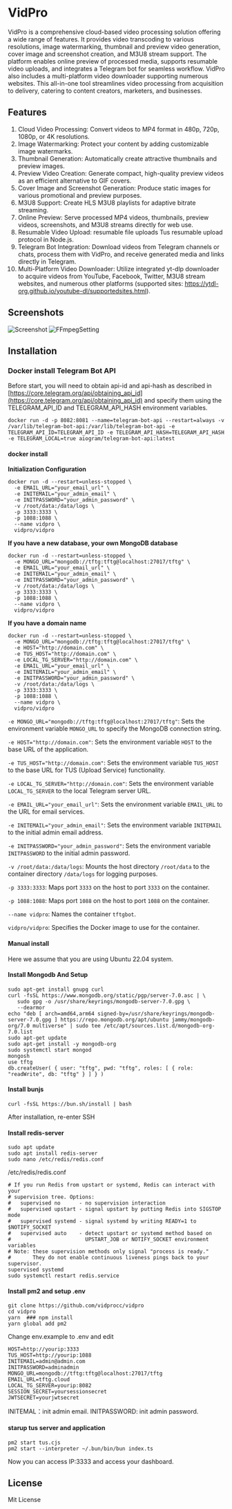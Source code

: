# VidPro

VidPro is a comprehensive cloud-based video processing solution offering a wide range of features. It provides video transcoding to various resolutions, image watermarking, thumbnail and preview video generation, cover image and screenshot creation, and M3U8 stream support. The platform enables online preview of processed media, supports resumable video uploads, and integrates a Telegram bot for seamless workflow. VidPro also includes a multi-platform video downloader supporting numerous websites. This all-in-one tool streamlines video processing from acquisition to delivery, catering to content creators, marketers, and businesses.

## Features

1. Cloud Video Processing: Convert videos to MP4 format in 480p, 720p, 1080p, or 4K resolutions.
2. Image Watermarking: Protect your content by adding customizable image watermarks.
3. Thumbnail Generation: Automatically create attractive thumbnails and preview images.
4. Preview Video Creation: Generate compact, high-quality preview videos as an efficient alternative to GIF covers.
5. Cover Image and Screenshot Generation: Produce static images for various promotional and preview purposes.
6. M3U8 Support: Create HLS M3U8 playlists for adaptive bitrate streaming.
7. Online Preview: Serve processed MP4 videos, thumbnails, preview videos, screenshots, and M3U8 streams directly for web use.
8. Resumable Video Upload: resumable file uploads Tus resumable upload protocol in Node.js.
9. Telegram Bot Integration: Download videos from Telegram channels or chats, process them with VidPro, and receive generated media and links directly in Telegram.
10. Multi-Platform Video Downloader: Utilize integrated yt-dlp downloader to acquire videos from YouTube, Facebook, Twitter, M3U8 stream websites, and numerous other platforms (supported sites: https://ytdl-org.github.io/youtube-dl/supportedsites.html).

## Screenshots

![Screenshot](public/images/image.png "VidPro")
![FFmpegSetting](public/images/ffmpegsetting.png "VidPro")

## Installation

### Docker install Telegram Bot API

Before start, you will need to obtain api-id and api-hash as described in [https://core.telegram.org/api/obtaining_api_id](https://core.telegram.org/api/obtaining_api_id)⁠ and specify them using the TELEGRAM_API_ID and TELEGRAM_API_HASH environment variables.

```
docker run -d -p 8082:8081 --name=telegram-bot-api --restart=always -v /var/lib/telegram-bot-api:/var/lib/telegram-bot-api -e TELEGRAM_API_ID=TELEGRAM_API_ID -e TELEGRAM_API_HASH=TELEGRAM_API_HASH -e TELEGRAM_LOCAL=true aiogram/telegram-bot-api:latest
```

#### docker install

**Initialization Configuration**

```
docker run -d --restart=unless-stopped \
  -e EMAIL_URL="your_email_url" \
  -e INITEMAIL="your_admin_email" \
  -e INITPASSWORD="your_admin_password" \
  -v /root/data:/data/logs \
  -p 3333:3333 \
  -p 1088:1088 \
  --name vidpro \
  vidpro/vidpro
```

**If you have a new database, your own MongoDB database**

```
docker run -d --restart=unless-stopped \
  -e MONGO_URL="mongodb://tftg:tftg@localhost:27017/tftg" \
  -e EMAIL_URL="your_email_url" \
  -e INITEMAIL="your_admin_email" \
  -e INITPASSWORD="your_admin_password" \
  -v /root/data:/data/logs \
  -p 3333:3333 \
  -p 1088:1088 \
  --name vidpro \
  vidpro/vidpro
```

**If you have a domain name**

```
docker run -d --restart=unless-stopped \
  -e MONGO_URL="mongodb://tftg:tftg@localhost:27017/tftg" \
  -e HOST="http://domain.com" \
  -e TUS_HOST="http://domain.com" \
  -e LOCAL_TG_SERVER="http://domain.com" \
  -e EMAIL_URL="your_email_url" \
  -e INITEMAIL="your_admin_email" \
  -e INITPASSWORD="your_admin_password" \
  -v /root/data:/data/logs \
  -p 3333:3333 \
  -p 1088:1088 \
  --name vidpro \
  vidpro/vidpro
```

`-e MONGO_URL="mongodb://tftg:tftg@localhost:27017/tftg"`: Sets the environment variable `MONGO_URL` to specify the MongoDB connection string.

`-e HOST="http://domain.com"`: Sets the environment variable `HOST` to the base URL of the application.

`-e TUS_HOST="http://domain.com"`: Sets the environment variable `TUS_HOST` to the base URL for TUS (Upload Service) functionality.

`-e LOCAL_TG_SERVER="http://domain.com"`: Sets the environment variable `LOCAL_TG_SERVER` to the local Telegram server URL.

`-e EMAIL_URL="your_email_url"`: Sets the environment variable `EMAIL_URL` to the URL for email services.

`-e INITEMAIL="your_admin_email"`: Sets the environment variable `INITEMAIL` to the initial admin email address.

`-e INITPASSWORD="your_admin_password"`: Sets the environment variable `INITPASSWORD` to the initial admin password.

`-v /root/data:/data/logs`: Mounts the host directory `/root/data` to the container directory `/data/logs` for logging purposes.

`-p 3333:3333`: Maps port `3333` on the host to port `3333` on the container.

`-p 1088:1088`: Maps port `1088` on the host to port `1088` on the container.

`--name vidpro`: Names the container `tftgbot`.

`vidpro/vidpro`: Specifies the Docker image to use for the container.

#### Manual install

Here we assume that you are using Ubuntu 22.04 system.

#### Install Mongodb And Setup

```
sudo apt-get install gnupg curl
curl -fsSL https://www.mongodb.org/static/pgp/server-7.0.asc | \
   sudo gpg -o /usr/share/keyrings/mongodb-server-7.0.gpg \
   --dearmor
echo "deb [ arch=amd64,arm64 signed-by=/usr/share/keyrings/mongodb-server-7.0.gpg ] https://repo.mongodb.org/apt/ubuntu jammy/mongodb-org/7.0 multiverse" | sudo tee /etc/apt/sources.list.d/mongodb-org-7.0.list
sudo apt-get update
sudo apt-get install -y mongodb-org
sudo systemctl start mongod
mongosh
use tftg
db.createUser( { user: "tftg", pwd: "tftg", roles: [ { role: "readWrite", db: "tftg" } ] } )
```

#### Install bunjs

```
curl -fsSL https://bun.sh/install | bash
```

After installation, re-enter SSH

#### Install redis-server

```
sudo apt update
sudo apt install redis-server
sudo nano /etc/redis/redis.conf
```

/etc/redis/redis.conf

```
# If you run Redis from upstart or systemd, Redis can interact with your
# supervision tree. Options:
#   supervised no      - no supervision interaction
#   supervised upstart - signal upstart by putting Redis into SIGSTOP mode
#   supervised systemd - signal systemd by writing READY=1 to $NOTIFY_SOCKET
#   supervised auto    - detect upstart or systemd method based on
#                        UPSTART_JOB or NOTIFY_SOCKET environment variables
# Note: these supervision methods only signal "process is ready."
#       They do not enable continuous liveness pings back to your supervisor.
supervised systemd
sudo systemctl restart redis.service
```

#### Install pm2 and setup .env

```
git clone https://github.com/vidprocc/vidpro
cd vidpro
yarn  ### npm install
yarn global add pm2
```

Change env.example to .env and edit

```
HOST=http://yourip:3333
TUS_HOST=http://yourip:1088
INITEMAIL=admin@admin.com
INITPASSWORD=adminadmin
MONGO_URL=mongodb://tftg:tftg@localhost:27017/tftg
EMAIL_URL=tftg.cloud
LOCAL_TG_SERVER=yourip:8082
SESSION_SECRET=yoursessionsecret
JWTSECRET=yourjwtsecret
```

INITEMAL：init admin email.
INITPASSWORD: init admin password.

#### starup tus server and application

```
pm2 start tus.cjs
pm2 start --interpreter ~/.bun/bin/bun index.ts
```

Now you can access IP:3333 and access your dashboard.

## License

Mit License
